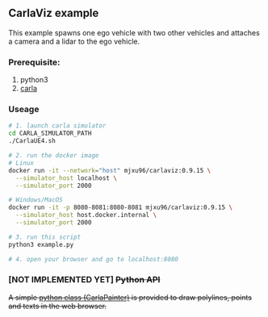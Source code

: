 
## CarlaViz example

This example spawns one ego vehicle with two other vehicles and attaches a camera and a lidar to the ego vehicle.

### Prerequisite:
1. python3
2. [carla](https://pypi.org/project/carla/)

### Useage
```bash
# 1. launch carla simulator
cd CARLA_SIMULATOR_PATH
./CarlaUE4.sh

# 2. run the docker image
# Linux
docker run -it --network="host" mjxu96/carlaviz:0.9.15 \
  --simulator_host localhost \
  --simulator_port 2000

# Windows/MacOS
docker run -it -p 8080-8081:8080-8081 mjxu96/carlaviz:0.9.15 \
  --simulator_host host.docker.internal \
  --simulator_port 2000

# 3. run this script
python3 example.py

# 4. open your browser and go to localhost:8080
```

### [NOT IMPLEMENTED YET] ~~Python API~~
~~A simple [python class (CarlaPainter)](./carla_painter.py) is provided to draw polylines, points and texts in the web browser.~~
